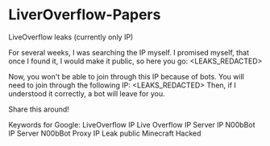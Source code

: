 # LiverOverflow-Papers
LiveOverflow leaks (currently only IP)

For several weeks, I was searching the IP myself. I promised myself, that once I found it, I would make it public, so here you go:
<LEAKS_REDACTED>

Now, you won't be able to join through this IP because of bots. You will need to join through the following IP:
<LEAKS_REDACTED>
Then, if I understood  it correctly, a bot will leave for you.

Share this around!

Keywords for Google:
LiveOverflow IP Live Overflow IP Server IP N00bBot IP Server N00bBot Proxy IP Leak public Minecraft Hacked
